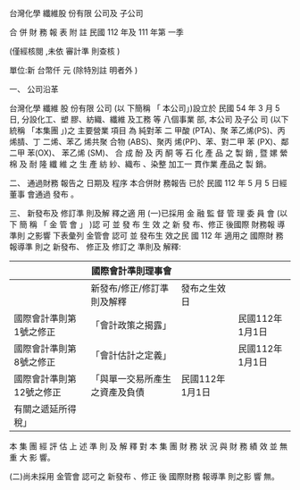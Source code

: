 
台灣化學 纖維股 份有限 公司及 子公司

合 併 財 務 報 表 附 註 民國 112 年及 111 年第 一季

(僅經核閱 ,未依 審計準 則查核 )

單位:新 台幣仟 元 (除特別註 明者外 )

一、 公司沿革

台灣化學 纖維 股 份有限 公司 (以 下簡稱 「 本公司」)設立於 民國 54 年 3 月 5 日, 分設化工、塑 膠、紡織、纖維 及工務 等 八個事業 部, 本公司 及子公 司 (以下 統稱 「本集團 」)之 主要營業 項目 為 純對苯 二 甲酸 (PTA)、聚 苯乙烯(PS)、丙烯腈、丁 二烯、苯乙 烯共聚 合物 (ABS)、聚丙 烯(PP)、苯、對二甲 苯 (PX)、鄰二甲 苯(OX)、 苯乙烯 (SM)、 合 成 酚 及 丙 酮 等 石 化 產 品 之 製 銷 , 暨 嫘 縈 棉 及 耐 隆 纖 維 之 生 產 紡 紗、織布 、染整 加工一 貫作業 產品之 製 銷。

二、 通過財務 報告之 日期及 程序 本合併財 務報告 已於 民國 112 年 5 月 5 日經董事 會通過 發布 。

三、 新發布及 修訂準 則及解 釋之適 用
(一)已採用 金 融 監 督 管 理 委 員 會 (以 下 簡 稱 「 金 管 會 」 )認 可 並 發 布 生 效 之 新 發 布、修正 後國際 財務報 導準則 之影響 下表彙列 金管會 認可 並 發布生 效之民 國 112 年 適用之 國際財 務報導準 則之 新發布、 修正及 修訂之 準則及 解釋:

|                          | 國際會計準則理事會             |                 |                 |
|--------------------------|--------------------------------|-----------------|-----------------|
|                          | 新發布/修正/修訂準則及解釋     | 發布之生效日    |                 |
| 國際會計準則第1號之修正  | 「會計政策之揭露」             |                 | 民國112年1月1日 |
| 國際會計準則第8號之修正  | 「會計估計之定義」             |                 | 民國112年1月1日 |
| 國際會計準則第12號之修正 | 「與單一交易所產生之資產及負債 | 民國112年1月1日 |                 |
| 有關之遞延所得稅」       |                                |                 |                 |

本 集 團 經 評 估 上 述 準 則 及 解 釋 對 本 集 團 財 務 狀 況 與 財 務 績 效 並 無 重 大 影 響。

(二)尚未採用 金管會 認可之 新發布 、修正 後 國際財務 報導準 則之影 響 無。